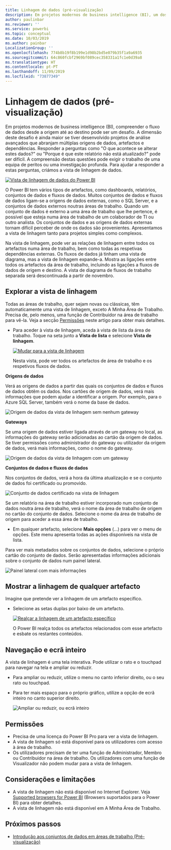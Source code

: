 ```yaml
---
title: Linhagem de dados (pré-visualização)
description: Em projetos modernos de business intelligence (BI), um dos principais desafios para muitos clientes é compreender o fluxo de dados desde a origem até ao destino.
author: paulinbar
ms.reviewer: ''
ms.service: powerbi
ms.topic: conceptual
ms.date: 10/03/2019
ms.author: painbar
LocalizationGroup: ''
ms.openlocfilehash: 774b8b19f8b199e1d98b2bd5e079b35f1a9a6935
ms.sourcegitcommit: 64c860fcbf2969bf089cec358331a1fc1e0d39a8
ms.translationtype: HT
ms.contentlocale: pt-PT
ms.lasthandoff: 11/09/2019
ms.locfileid: "73877349"
---
```

# <a name="data-lineage-preview"></a>Linhagem de dados (pré-visualização)
Em projetos modernos de business intelligence (BI), compreender o fluxo de dados desde a origem até ao destino pode ser um desafio. A dimensão deste desafio é ainda maior se tiver desenvolvido projetos de análise avançados que abranjam múltiplas origens de dados, artefactos e dependências.  Responder a perguntas como "O que acontece se alterar estes dados?" ou "Porque é que este relatório não está atualizado?" pode ser difícil. A compreensão destas questões pode exigir o trabalho de uma equipa de peritos ou uma investigação profunda. Para ajudar a responder a estas perguntas, criámos a vista de linhagem de dados.

[ ![Vista de linhagem de dados do Power BI](media/service-data-lineage/power-bi-lineage-view-cropped.png) ](media/service-data-lineage/power-bi-lineage-view-full-size.png#lightbox)
 
O Power BI tem vários tipos de artefactos, como dashboards, relatórios, conjuntos de dados e fluxos de dados. Muitos conjuntos de dados e fluxos de dados ligam-se a origens de dados externas, como o SQL Server, e a conjuntos de dados externos noutras áreas de trabalho. Quando um conjunto de dados é externo a uma área de trabalho que lhe pertence, é possível que esteja numa área de trabalho de um colaborador de TI ou outro analista. Os conjuntos de dados e as origens de dados externas tornam difícil perceber de onde os dados são provenientes. Apresentamos a vista de linhagem tanto para projetos simples como complexos. 

Na vista de linhagem, pode ver as relações de linhagem entre todos os artefactos numa área de trabalho, bem como todas as respetivas dependências externas. Os fluxos de dados já tinham uma vista de diagrama, mas a vista de linhagem expande-a. Mostra as ligações entre todos os artefactos da área de trabalho, incluindo as ligações a fluxos de dados de origem e destino. A vista de diagrama de fluxos de trabalho separada será descontinuada a partir de novembro.

## <a name="explore-lineage-view"></a>Explorar a vista de linhagem

Todas as áreas de trabalho, quer sejam novas ou clássicas, têm automaticamente uma vista de linhagem, exceto A Minha Área de Trabalho. Precisa de, pelo menos, uma função de Contribuidor na área de trabalho para vê-la. Veja a secção [Permissões](#permissions) neste artigo para obter mais detalhes. 

- Para aceder à vista de linhagem, aceda à vista de lista da área de trabalho. Toque na seta junto a **Vista de lista** e selecione **Vista de linhagem**.

    [ ![Mudar para a vista de linhagem](media/service-data-lineage/power-bi-lineage-list-view-cropped.png) ](media/service-data-lineage/power-bi-lineage-list-view.png#lightbox)

    Nesta vista, pode ver todos os artefactos de área de trabalho e os respetivos fluxos de dados.

**Origens de dados**

Verá as origens de dados a partir das quais os conjuntos de dados e fluxos de dados obtêm os dados. Nos cartões de origem de dados, verá mais informações que podem ajudar a identificar a origem. Por exemplo, para o Azure SQL Server, também verá o nome da base de dados.

![Origem de dados da vista de linhagem sem nenhum gateway](media/service-data-lineage/power-bi-lineage-data-source-no-gateway.png)
 
**Gateways**

Se uma origem de dados estiver ligada através de um gateway no local, as informações do gateway serão adicionadas ao cartão da origem de dados. Se tiver permissões como administrador do gateway ou utilizador da origem de dados, verá mais informações, como o nome do gateway.

![Origem de dados da vista de linhagem com um gateway](media/service-data-lineage/power-bi-lineage-data-source-with-gateway.png)

**Conjuntos de dados e fluxos de dados**
 
Nos conjuntos de dados, verá a hora da última atualização e se o conjunto de dados foi certificado ou promovido.

![Conjunto de dados certificado na vista de linhagem](media/service-data-lineage/power-bi-lineage-external-certified-dataset.png)
 
Se um relatório na área de trabalho estiver incorporado num conjunto de dados noutra área de trabalho, verá o nome da área de trabalho de origem no cartão do conjunto de dados. Selecione o nome da área de trabalho de origem para aceder a essa área de trabalho.
 
- Em qualquer artefacto, selecione **Mais opções** (...) para ver o menu de opções. Este menu apresenta todas as ações disponíveis na vista de lista.
  
Para ver mais metadados sobre os conjuntos de dados, selecione o próprio cartão do conjunto de dados. Serão apresentadas informações adicionais sobre o conjunto de dados num painel lateral.

![Painel lateral com mais informações](media/service-data-lineage/power-bi-lineage-side-pane.png)
 
## <a name="show-lineage-for-any-artifact"></a>Mostrar a linhagem de qualquer artefacto 

Imagine que pretende ver a linhagem de um artefacto específico.

- Selecione as setas duplas por baixo de um artefacto.

    [ ![Realçar a linhagem de um artefacto específico](media/service-data-lineage/power-bi-lineage-highlight-cropped.png) ](media/service-data-lineage/power-bi-lineage-highlight-full-size.png#lightbox)

    O Power BI realça todos os artefactos relacionados com esse artefacto e esbate os restantes conteúdos. 

## <a name="navigation-and-full-screen"></a>Navegação e ecrã inteiro 

A vista de linhagem é uma tela interativa. Pode utilizar o rato e o touchpad para navegar na tela e ampliar ou reduzir.  

- Para ampliar ou reduzir, utilize o menu no canto inferior direito, ou o seu rato ou touchpad. 

- Para ter mais espaço para o próprio gráfico, utilize a opção de ecrã inteiro no canto superior direito. 

    ![Ampliar ou reduzir, ou ecrã inteiro](media/service-data-lineage/power-bi-lineage-zoom-full-screen.png)

## <a name="permissions"></a>Permissões

- Precisa de uma licença do Power BI Pro para ver a vista de linhagem.
- A vista de linhagem só está disponível para os utilizadores com acesso à área de trabalho.
- Os utilizadores precisam de ter uma função de Administrador, Membro ou Contribuidor na área de trabalho. Os utilizadores com uma função de Visualizador não podem mudar para a vista de linhagem.

## <a name="considerations-and-limitations"></a>Considerações e limitações

- A vista de linhagem não está disponível no Internet Explorer. Veja [Supported browsers for Power BI](power-bi-browsers.md) (Browsers suportados para o Power BI) para obter detalhes.
- A vista de linhagem não está disponível em A Minha Área de Trabalho.

## <a name="next-steps"></a>Próximos passos

- [Introdução aos conjuntos de dados em áreas de trabalho (Pré-visualização)](service-datasets-across-workspaces.md)
